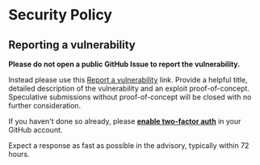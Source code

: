 # Security Policy

## Reporting a vulnerability

**Please do not open a public GitHub Issue to report the vulnerability.**

Instead please use this [Report a vulnerability][report] link. Provide a helpful title, detailed
description of the vulnerability and an exploit proof-of-concept. Speculative submissions without
proof-of-concept will be closed with no further consideration.

If you haven't done so already, please [**enable two-factor auth**][gh-2fa] in your GitHub account.

Expect a response as fast as possible in the advisory, typically within 72 hours.

[report]: https://github.com/BrightSightOO/oracle-resolver/security/advisories/new
[gh-2fa]: https://docs.github.com/en/authentication/securing-your-account-with-two-factor-authentication-2fa/configuring-two-factor-authentication
